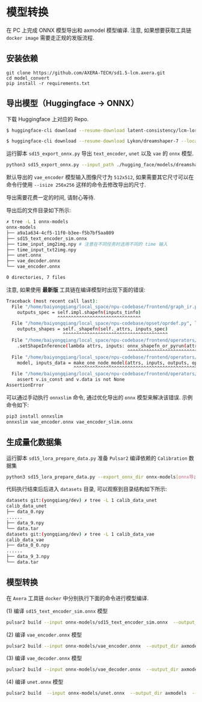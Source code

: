 # 模型转换

在 PC 上完成 ONNX 模型导出和 axmodel 模型编译. 注意, 如果想要获取工具链 `docker image` 需要走正规的发版流程.

## 安装依赖

```
git clone https://github.com/AXERA-TECH/sd1.5-lcm.axera.git
cd model_convert
pip install -r requirements.txt
```

## 导出模型（Huggingface -> ONNX）

下载 Huggingface 上对应的 Repo.

```sh
$ huggingface-cli download --resume-download latent-consistency/lcm-lora-sdv1-5 --local-dir latent-consistency/lcm-lora-sdv1-5

$ huggingface-cli download --resume-download Lykon/dreamshaper-7 --local-dir Lykon/dreamshaper-7
```

运行脚本 `sd15_export_onnx.py` 导出 `text_encoder`, `unet` 以及 `vae` 的 `onnx` 模型.

```sh
python3 sd15_export_onnx.py --input_path ./hugging_face/models/dreamshaper-7/ --input_lora_path ./hugging_face/models/lcm-lora-sdv1-5/ --output_path onnx-models
```

默认导出的 `vae_encoder` 模型输入图像尺寸为 `512x512`, 如果需要其它尺寸可以在命令行使用 `--isize 256x256` 这样的命令去修改导出的尺寸.

导出需要花费一定的时间, 请耐心等待.

导出后的文件目录如下所示:

```sh
✗ tree -L 1 onnx-models
onnx-models
├── a9a1a634-4cf5-11f0-b3ee-f5b7bf5aa809
├── sd15_text_encoder_sim.onnx
├── time_input_img2img.npy # 注意在不同任务时选用不同的 time 输入
├── time_input_txt2img.npy
├── unet.onnx
├── vae_decoder.onnx
└── vae_encoder.onnx

0 directories, 7 files
```

注意, 如果使用 **最新版** 工具链在编译模型时出现下面的错误:

```sh
Traceback (most recent call last):
  File "/home/baiyongqiang/local_space/npu-codebase/frontend/graph_ir.py", line 999, in shapefn
    outputs_spec = self.impl.shapefn(inputs_tinfo)
                   ^^^^^^^^^^^^^^^^^^^^^^^^^^^^^^^
  File "/home/baiyongqiang/local_space/npu-codebase/opset/oprdef.py", line 132, in shapefn
    outputs_shapes = self._shapefn(self._attrs, inputs_spec)
                     ^^^^^^^^^^^^^^^^^^^^^^^^^^^^^^^^^^^^^^^
  File "/home/baiyongqiang/local_space/npu-codebase/frontend/operators/onnx/onnx_ops.py", line 1030, in <lambda>
    .setShapeInference(lambda attrs, inputs: onnx_shapefn_or_pyrun(attrs, inputs, True, "Reshape"))
                                             ^^^^^^^^^^^^^^^^^^^^^^^^^^^^^^^^^^^^^^^^^^^^^^^^^^^^^
  File "/home/baiyongqiang/local_space/npu-codebase/frontend/operators/onnx/utils.py", line 159, in onnx_shapefn_or_pyrun
    model, inputs_data = make_one_node_model(attrs, inputs, outputs, op_type)
                         ^^^^^^^^^^^^^^^^^^^^^^^^^^^^^^^^^^^^^^^^^^^^^^^^^^^^
  File "/home/baiyongqiang/local_space/npu-codebase/frontend/operators/onnx/utils.py", line 79, in make_one_node_model
    assert v.is_const and v.data is not None
AssertionError
```

可以通过手动执行 `onnxslim` 命令, 通过优化导出的 `onnx` 模型来解决该错误. 示例命令如下:

```bash
pip3 install onnxslim
onnxslim vae_encoder.onnx vae_encoder_slim.onnx
```

## 生成量化数据集

运行脚本 `sd15_lora_prepare_data.py` 准备 `Pulsar2` 编译依赖的 `Calibration` 数据集

```sh
python3 sd15_lora_prepare_data.py --export_onnx_dir onnx-models[onnx导出目录]
```

代码执行结束后后进入 `datasets` 目录, 可以观察到目录结构如下所示:

```sh
datasets git:(yongqiang/dev) ✗ tree -L 1 calib_data_unet
calib_data_unet
├── data_0.npy
......
├── data_9.npy
└── data.tar
datasets git:(yongqiang/dev) ✗ tree -L 1 calib_data_vae
calib_data_vae
├── data_0_0.npy
......
├── data_9_3.npy
└── data.tar
```

## 模型转换

在 `Axera` 工具链 `docker` 中分别执行下面的命令进行模型编译.

(1) 编译 `sd15_text_encoder_sim.onnx` 模型

```sh
pulsar2 build --input onnx-models/sd15_text_encoder_sim.onnx  --output_dir axmodels  --output_name sd15_text_encoder_sim.axmodel --config configs/text_encoder_u16.json --quant.precision_analysis 1 --quant.precision_analysis_method EndToEnd
```


(2) 编译 `vae_encoder.onnx` 模型

```sh
pulsar2 build --input onnx-models/vae_encoder.onnx  --output_dir axmodels  --output_name vae_encoder.axmodel --config configs/vae_encoder_u16.json --quant.precision_analysis 1 --quant.precision_analysis_method EndToEnd
```


(3) 编译 `vae_decoder.onnx` 模型

```sh
pulsar2 build --input onnx-models/vae_decoder.onnx  --output_dir axmodels  --output_name vae_decoder.axmodel --config configs/vae_u16.json --quant.precision_analysis 1 --quant.precision_analysis_method EndToEnd
```

(4) 编译 `unet.onnx` 模型

```sh
pulsar2 build  --input onnx-models/unet.onnx  --output_dir axmodels  --output_name unet.axmodel --config configs/unet_u16.json --quant.precision_analysis 1 --quant.precision_analysis_method EndToEnd
```

